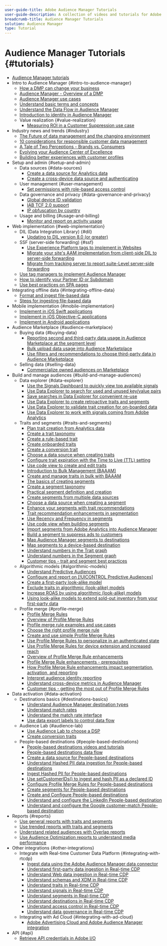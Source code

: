 ```yaml
---
user-guide-title: Adobe Audience Manager Tutorials
user-guide-description: A collection of videos and tutorials for Adobe Analytics.
breadcrumb-title: Audience Manager Tutorials
solution: Audience Manager
type: Tutorial
---
```


# Audience Manager Tutorials {#tutorials}

+ [Audience Manager tutorials](overview.md)
+ Intro to Audience Manager {#intro-to-audience-manager}
  + [How a DMP can change your business](intro-to-audience-manager/how-a-dmp-can-change-your-business.md)
  + [Audience Manager - Overview of a DMP](intro-to-audience-manager/audience-manager-overview-of-a-dmp.md)
  + [Audience Manager use cases](intro-to-audience-manager/audience-manager-use-cases.md)
  + [Understand basic terms and concepts](intro-to-audience-manager/understanding-basic-terms-and-concepts-in-audience-manager.md)
  + [Understand the Data Flow in Audience Manager](intro-to-audience-manager/understanding-the-data-flow-in-audience-manager.md)
  + [Introduction to identity in Audience Manager](intro-to-audience-manager/introduction-to-identity-in-audience-manager.md)
  + Value realization {#value-realization}
    + [Measuring ROI in a Customer Suppression use case](intro-to-audience-manager/value-realization/measuring-roi-in-a-customer-suppression-use-case.md)
+ Industry news and trends {#industry}
  + [The Future of data management and the changing environment](https://experienceleague.adobe.com/docs/platform-learn/tutorials/industry/the-future-of-data-management-and-the-changing-environment.html)
  + [10 considerations for responsible customer data management](https://experienceleague.adobe.com/docs/platform-learn/tutorials/privacy/ten-considerations-for-responsible-customer-data-management.html)
  + [A Tale of Two Perceptions - Brands vs. Consumers](https://experienceleague.adobe.com/docs/platform-learn/tutorials/industry/brands-vs-consumers.html)
  + [Evolving your Audience Center of Excellence](https://experienceleague.adobe.com/docs/platform-learn/tutorials/industry/evolving-your-audience-center-of-excellence.html)
  + [Building better experiences with customer profiles](https://experienceleague.adobe.com/docs/platform-learn/tutorials/industry/building-better-experiences-with-customer-profiles.html)
+ Setup and admin {#setup-and-admin}
  + Data sources {#data-sources}
    + [Create a data source for Analytics data](setup-and-admin/data-sources/create-a-data-source-for-analytics-data.md)
    + [Create a cross-device data source and authenticating](setup-and-admin/data-sources/creating-a-cross-device-data-source-and-authenticating.md)
  + User management {#user-management}
    + [Set permissions with role-based access control](setup-and-admin/user-management/setting-permissions-with-role-based-access-control.md)
  + Data governance and privacy {#data-governance-and-privacy}
    + [Global device ID validation](setup-and-admin/data-governance-and-privacy/global-device-id-validation.md)
    + [IAB TCF 2.0 support](setup-and-admin/data-governance-and-privacy/iab-tcf-support.md)
    + [IP obfuscation by country](setup-and-admin/data-governance-and-privacy/ip-obfuscation-by-country.md)
  + Usage and billing {#usage-and-billing}
    + [Monitor and report on activity usage](setup-and-admin/usage-and-billing/monitoring-and-reporting-on-activity-usage.md)
+ Web implementation {#web-implementation}
  + DIL (Data Integration Library) {#dil}
    + [Updating to DIL version 8.0 (or greater)](web-implementation/dil/updating-to-dil-version-8-0-or-greater.md)
  + SSF (server-side forwarding) {#ssf}
    + [Use Experience Platform tags to implement in Websites](https://experienceleague.adobe.com/docs/launch-learn/implementing-in-websites-with-launch/index.html?lang=en)
    + [Migrate your site's AAM implementation from client-side DIL to server-side forwarding](web-implementation/ssf/migrating-your-site-implementation-from-client-side-dil-to-server-side-forwarding.md)
    + [Migrate from tracking server to report suite-Level server-side forwarding](web-implementation/ssf/migrating-from-tracking-server-to-report-suite-level-server-side-forwarding.md)
  + [Use tag managers to implement Audience Manager](web-implementation/using-tag-managers-to-implement-audience-manager.md)
  + [How to identify your Partner ID or Subdomain](web-implementation/how-to-identify-your-partner-id-or-subdomain.md)
  + [Use best practices on SPA pages](web-implementation/using-best-practices-on-spa-pages-when-sending-data-to-aam.md)
+ Integrating offline data {#integrating-offline-data}
  + [Format and ingest file-based data](integrating-offline-data/formatting-and-ingesting-file-based-data.md)
  + [Steps for ingesting file-based data](integrating-offline-data/steps-for-ingesting-file-based-data.md)
+ Mobile implementation {#mobile-implementation}
  + [Implement in iOS Swift applications](https://experienceleague.adobe.com/docs/launch-learn/implementing-in-mobile-ios-swift-apps-with-launch/index.html?lang=en)
  + [Implement in iOS Objective-C applications](https://experienceleague.adobe.com/docs/launch-learn/implementing-in-mobile-ios-objective-c-apps-with-launch/index.html?lang=en)
  + [Implement in Android applications](https://experienceleague.adobe.com/docs/launch-learn/implementing-in-mobile-android-apps-with-launch/index.html?lang=en)
+ Audience Marketplace {#audience-marketplace}
  + Buying data {#buying-data}
    + [Reporting second and third-party data usage in Audience Marketplace at the segment level](audience-marketplace/buying-data/reporting-2nd-and-3rd-party-data-usage-in-the-audience-marketplace-at-the-segment-level.md)
    + [Bulk upload data usage into Audience Marketplace](audience-marketplace/buying-data/bulk-uploading-data-usage-into-the-audience-marketplace.md)
    + [Use filters and recommendations to choose third-party data in Audience Marketplace](audience-marketplace/buying-data/using-filters-and-recommendations-to-choose-3rd-party-data-in-audience-marketplace.md)
  + Selling data {#selling-data}
    + [Commercialize owned audiences on Marketplace](audience-marketplace/selling-data/commercialize-owned-audiences-on-marketplace.md)
+ Build and manage audiences {#build-and-manage-audiences}
  + Data explorer {#data-explorer}
    + [Use the Signals Dashboard to quickly view top available signals](build-and-manage-audiences/data-explorer/using-the-signals-dashboard-to-quickly-view-top-available-signals.md)
    + [Use Data Explorer to search for used and unused key/value pairs](build-and-manage-audiences/data-explorer/using-data-explorer-to-search-for-used-and-unused-key-value-pairs.md)
    + [Save searches in Data Explorer for convenient re-use](build-and-manage-audiences/data-explorer/saving-searches-in-data-explorer-for-convenience-in-re-use.md)
    + [Use Data Explorer to create retroactive traits and segments](build-and-manage-audiences/data-explorer/using-data-explorer-to-create-retroactive-traits-and-segments.md)
    + [Use Data Explorer to validate trait creation for on-boarded data](build-and-manage-audiences/data-explorer/using-data-explorer-to-validate-trait-creation-for-your-onboarded-data.md)
    + [Use Data Explorer to work with signals coming from Adobe Analytics](build-and-manage-audiences/data-explorer/using-data-explorer-to-work-with-signals-coming-from-adobe-analytics.md)
  + Traits and segments {#traits-and-segments}
    + [Plan trait creation from Analytics data](build-and-manage-audiences/traits-and-segments/planning-trait-creation-from-analytics-data.md)
    + [Create a trait taxonomy](build-and-manage-audiences/traits-and-segments/creating-a-trait-taxonomy.md)
    + [Create a rule-based trait](build-and-manage-audiences/traits-and-segments/creating-rule-based-traits.md)
    + [Create onboarded traits](build-and-manage-audiences/traits-and-segments/creating-onboarded-traits.md)
    + [Create a conversion trait](build-and-manage-audiences/traits-and-segments/creating-conversion-traits.md)
    + [Choose a data source when creating traits](build-and-manage-audiences/traits-and-segments/choosing-a-data-source-when-creating-traits.md)
    + [Configure trait expiration with the Time to Live (TTL) setting](build-and-manage-audiences/traits-and-segments/configuring-trait-expiration-with-the-time-to-live-ttl-setting.md)
    + [Use code view to create and edit traits](build-and-manage-audiences/traits-and-segments/using-code-view-to-create-and-edit-traits.md)
    + [Introduction to Bulk Management (BAAAM)](build-and-manage-audiences/traits-and-segments/introduction-to-bulk-management-baaam.md)
    + [Create and manage traits in bulk with BAAAM](build-and-manage-audiences/traits-and-segments/creating-and-managing-traits-in-bulk-with-baaam.md)
    + [The basics of creating segments](build-and-manage-audiences/traits-and-segments/the-basics-of-creating-segments.md)
    + [Create a segment taxonomy](build-and-manage-audiences/traits-and-segments/creating-a-segment-taxonomy.md)
    + [Practical segment definition and creation](build-and-manage-audiences/traits-and-segments/practical-segment-definition-and-creation.md)
    + [Create segments from multiple data sources](build-and-manage-audiences/traits-and-segments/creating-segments-from-multiple-data-sources.md)
    + [Choose a data source when creating a segment](build-and-manage-audiences/traits-and-segments/choosing-a-data-source-when-creating-a-segment.md)
    + [Enhance your segments with trait recommendations](build-and-manage-audiences/traits-and-segments/enhancing-your-segments-with-trait-recommendations.md)
    + [Trait recommendation enhancements in segmentation](build-and-manage-audiences/traits-and-segments/trait-recommendation-enhancements-in-the-segment-builder.md)
    + [Use Recency and Frequency in segments](build-and-manage-audiences/traits-and-segments/using-recency-and-frequency-in-segments.md)
    + [Use code view when building segments](build-and-manage-audiences/traits-and-segments/using-code-view-when-building-segments.md)
    + [Import segments from Adobe Analytics into Audience Manager](build-and-manage-audiences/traits-and-segments/import-aa-segments-into-aam.md)
    + [Build a segment to suppress ads to customers](build-and-manage-audiences/traits-and-segments/building-a-segment-to-suppress-ads-to-customers.md)
    + [Map Audience Manager segments to destinations](build-and-manage-audiences/traits-and-segments/mapping-audience-manager-segments-to-destinations.md)
    + [Map segments to a device-based destination](build-and-manage-audiences/traits-and-segments/mapping-segments-to-a-device-based-destination.md)
    + [Understand numbers in the Trait graph](build-and-manage-audiences/traits-and-segments/understanding-numbers-in-the-trait-graph.md)
    + [Understand numbers in the Segment graph](build-and-manage-audiences/traits-and-segments/understanding-numbers-in-the-segment-graph.md)
    + [Customer tips - trait and segment best practices](build-and-manage-audiences/traits-and-segments/customer-tips-traits-and-segments-best-practices.md)
  + Algorithmic models {#algorithmic-models}
    + [Understand Predictive Audiences](build-and-manage-audiences/algorithmic-models/understanding-predictive-audiences.md)
    + [Configure and report on [!UICONTROL Predictive Audiences]](build-and-manage-audiences/algorithmic-models/configure-and-report-on-predictive-audiences.md)
    + [Create a first-party look-alike model](build-and-manage-audiences/algorithmic-models/creating-a-first-party-look-alike-model.md)
    + [Exclude traits in algorithmic (look-alike) models](build-and-manage-audiences/algorithmic-models/excluding-traits-in-algorithmic-look-alike-models.md)
    + [Increase ROAS by using algorithmic (look-alike) models](build-and-manage-audiences/algorithmic-models/increase-roas-by-using-algorithmic-look-alike-models.md)
    + [Using look-alike models to extend sold-out inventory from your first-party data](build-and-manage-audiences/algorithmic-models/using-look-alike-models-to-extend-sold-out-inventory-from-your-1st-party-data.md)
  + Profile merge {#profile-merge}
    + [Profile Merge Rules](build-and-manage-audiences/profile-merge/profile-merge.md)
    + [Overview of Profile Merge Rules](build-and-manage-audiences/profile-merge/overview-of-profile-merge-rules.md)
    + [Profile merge rule examples and use cases](build-and-manage-audiences/profile-merge/profile-merge-rule-examples-and-use-cases.md)
    + [Choose the right profile merge rule](build-and-manage-audiences/profile-merge/choosing-the-right-profile-merge-rule.md)
    + [Create and use simple Profile Merge Rules](build-and-manage-audiences/profile-merge/creating-and-using-simple-profile-merge-rules.md)
    + [Use Profile Merge Rules to personalize in an authenticated state](build-and-manage-audiences/profile-merge/using-profile-merge-rules-to-personalize-in-an-authenticated-state.md)
    + [Use Profile Merge Rules for device extension and increased reach](build-and-manage-audiences/profile-merge/using-profile-merge-rules-for-device-extension-and-increased-reach.md)
    + [Overview of Profile Merge Rule enhancements](build-and-manage-audiences/profile-merge/overview-of-profile-merge-rule-enhancements.md)
    + [Profile Merge Rule enhancements - prerequisites](build-and-manage-audiences/profile-merge/profile-merge-rule-enhancements-pre-requisites.md)
    + [How Profile Merge Rule enhancements impact segmentation, activation, and reporting](build-and-manage-audiences/profile-merge/how-profile-merge-rule-enhancements-impact-segmentation-activation-and-reporting.md)
    + [Interpret audience identity reporting](build-and-manage-audiences/profile-merge/interpret-audience-identity-reporting.md)
    + [Understand cross-device metrics in Audience Manager](build-and-manage-audiences/profile-merge/understanding-cross-device-metrics-in-audience-manager.md)
    + [Customer tips - getting the most out of Profile Merge Rules](build-and-manage-audiences/profile-merge/customer-tips-getting-the-most-out-of-profile-merge-rules.md)
+ Data activation {#data-activation}
  + Destinations basics {#destinations-basics}
    + [Understand Audience Manager destination types](data-activation/destinations-basics/understanding-audience-manager-destination-types.md)
    + [Understand match rates](data-activation/destinations-basics/understanding-match-rates.md)
    + [Understand the match rate interface](data-activation/destinations-basics/understanding-the-match-rate-interface-in-audience-manager.md)
    + [Use data export labels to control data flow](data-activation/destinations-basics/using-data-export-labels-to-control-data-flow.md)
  + Audience Lab {#audience-lab}
    + [Use Audience Lab to choose a DSP](data-activation/audience-lab/using-audience-lab-to-choose-a-dsp.md)
    + [Create conversion traits](https://experienceleague.adobe.com/docs/audience-manager-learn/tutorials/build-and-manage-audiences/traits-and-segments/creating-conversion-traits.html)
  + People-based destinations {#people-based-destinations}
    + [People-based destinations videos and tutorials](data-activation/people-based-destinations/pbd.md)
    + [People-based destinations data flow](data-activation/people-based-destinations/people-based-destinations-data-flow.md)
    + [Create a data source for People-based destinations](data-activation/people-based-destinations/creating-a-data-source-for-people-based-destinations.md)
    + [Understand Hashed PII data ingestion for People-based destinations](data-activation/people-based-destinations/understanding-hashed-pii-data-ingestion-for-people-based-destinations.md)
    + [Ingest Hashed PII for People-based destinations](data-activation/people-based-destinations/ingesting-hashed-pii-for-people-based-destinations.md)
    + [Use setCustomerIDs() to ingest and hash PII as a declared ID](data-activation/people-based-destinations/using-setcustomerids-to-ingest-and-hash-pii-as-a-declared-id.md)
    + [Configure Profile Merge Rules for People-based destinations](data-activation/people-based-destinations/configuring-profile-merge-rules-for-people-based-destinations.md)
    + [Create segments for People-based destinations](data-activation/people-based-destinations/creating-segments-for-people-based-destinations.md)
    + [Create and Configure People-based destinations](data-activation/people-based-destinations/create-and-configure-people-based-destinations.md)
    + [Understand and configure the LinkedIn People-based destination](data-activation/people-based-destinations/understanding-and-configuring-the-linkedin-pbd.md)
    + [Understand and configure the Google customer-match People-based destination](data-activation/people-based-destinations/understanding-and-configuring-the-google-customer-match-pbd.md)
+ Reports {#reports}
  + [Use general reports with traits and segments](reports/using-general-reports-with-traits-and-segments.md)
  + [Use trended reports with traits and segments](reports/using-trended-reports-with-traits-and-segments.md)
  + [Understand related audiences with Overlap reports](reports/understand-related-audiences-with-overlap-reports.md)
  + [Use Audience Optimization reports to understand media performance](reports/using-audience-optimization-reports-to-understand-media-performance.md)
+ Other integrations {#other-integrations}
  + Integrate with Real-time Customer Data Platform {#integrating-with-rtcdp}
    + [Ingest data using the Adobe Audience Manager data connector](https://experienceleague.adobe.com/docs/platform-learn/tutorials/sources/ingest-data-from-aam.html?lang=en#sources)
    + [Understand first-party data ingestion in Real-time CDP](other-integrations/integrating-with-rtcdp/rtcdp-1pd-ingestion-for-aam-users.md)
    + [Understand Web data ingestion in Real-time CDP](other-integrations/integrating-with-rtcdp/rtcdp-web-ingestion-for-aam-users.md)
    + [Understand schemas and XDM in Real-time CDP](other-integrations/integrating-with-rtcdp/rtcdp-schemas-xdm-for-aam-users.md)
    + [Understand traits in Real-time CDP](other-integrations/integrating-with-rtcdp/rtcdp-traits-for-aam-users.md)
    + [Understand signals in Real-time CDP](other-integrations/integrating-with-rtcdp/rtcdp-signals-for-aam-users.md)
    + [Understand segments in Real-time CDP](other-integrations/integrating-with-rtcdp/rtcdp-segments-for-aam-users.md)
    + [Understand destinations in Real-time CDP](other-integrations/integrating-with-rtcdp/rtcdp-destinations-for-aam-users.md)
    + [Understand access control in Real-time CDP](other-integrations/integrating-with-rtcdp/rtcdp-access-control-for-aam-users.md)
    + [Understand data governance in Real-time CDP](other-integrations/integrating-with-rtcdp/rtcdp-data-gov-for-aam-users.md)
  + Integrating with Ad Cloud {#integrating-with-ad-cloud}
    + [Adobe Advertising Cloud and Adobe Audience Manager integration](other-integrations/integrating-with-ad-cloud/advertising-cloud-and-audience-manager-integration.md)
+ API {#api}
  + [Retrieve API credentials in Adobe I/O](api/retrieve-api-credentials-in-adobe-io.md)
